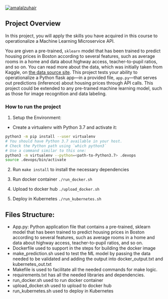 [![amalalzuhair](https://circleci.com/gh/amalalzuhair/Operationalize-a-Machine-Learning-Microservice-API.svg?style=svg)](https://app.circleci.com/pipelines/github/amalalzuhair/Operationalize-a-Machine-Learning-Microservice-API)

## Project Overview

In this project, you will apply the skills you have acquired in this course to operationalize a Machine Learning Microservice API. 

You are given a pre-trained, `sklearn` model that has been trained to predict housing prices in Boston according to several features, such as average rooms in a home and data about highway access, teacher-to-pupil ratios, and so on. You can read more about the data, which was initially taken from Kaggle, on [the data source site](https://www.kaggle.com/c/boston-housing). This project tests your ability to operationalize a Python flask app—in a provided file, `app.py`—that serves out predictions (inference) about housing prices through API calls. This project could be extended to any pre-trained machine learning model, such as those for image recognition and data labeling.

### How to run the project

1. Setup the Environment:

* Create a virtualenv with Python 3.7 and activate it:
```bash
python3 -m pip install --user virtualenv
# You should have Python 3.7 available in your host. 
# Check the Python path using `which python3`
# Use a command similar to this one:
python3 -m virtualenv --python=<path-to-Python3.7> .devops
source .devops/bin/activate
```
2. Run `make install` to install the necessary dependencies

3. Run docker container `./run_docker.sh`

4. Upload to docker hub `./upload_docker.sh`

5. Deploy in Kubernetes  `./run_kubernetes.sh`

## Files Structure: 
* App.py: Python application file that contains a pre-trained, sklearn model that has been trained to predict housing prices in Boston according to several features, such as average rooms in a home and data about highway access, teacher-to-pupil ratios, and so on. 
* Dockerfile used to support in the steps for building the docker image 
* make_prediction.sh used to test the ML model by passing the data needed to be validated and adding the output into docker_output.txt and kubernetes_out.txt 
* Makefile is used to facilitate all the needed commands for make logic. 
* requirements.txt has all the needed libraries and dependencies. 
* run_docker.sh used to run docker container
* upload_docker.sh used to upload to docker hub 
* run_kubernetes.sh used to deploy in Kubernetes 